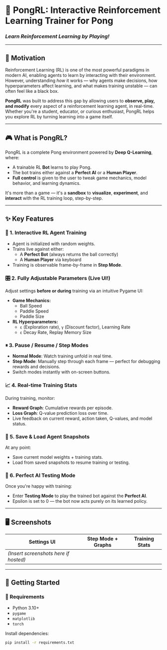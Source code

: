# 🏓 PongRL: Interactive Reinforcement Learning Trainer for Pong

### _Learn Reinforcement Learning by Playing!_

---

## 🌟 Motivation

Reinforcement Learning (RL) is one of the most powerful paradigms in modern AI, enabling agents to learn by interacting with their environment. However, understanding *how* it works — why agents make decisions, how hyperparameters affect learning, and what makes training unstable — can often feel like a black box.

**PongRL** was built to address this gap by allowing users to **observe, play, and modify** every aspect of a reinforcement learning agent, in real-time. Whether you're a student, educator, or curious enthusiast, PongRL helps you explore RL by turning learning into a game itself.

---

## 🎮 What is PongRL?

PongRL is a complete Pong environment powered by **Deep Q-Learning**, where:

- A trainable RL **Bot** learns to play Pong.
- The bot trains either against a **Perfect AI** or a **Human Player**.
- **Full control** is given to the user to tweak game mechanics, model behavior, and learning dynamics.

It's more than a game — it's a **sandbox** to **visualize**, **experiment**, and **interact** with the RL training loop, step-by-step.

---

## ✨ Key Features

### 🧠 1. Interactive RL Agent Training
- Agent is initialized with random weights.
- Trains live against either:
  - A **Perfect Bot** (always returns the ball correctly)
  - A **Human Player** via keyboard
- Training is observable frame-by-frame in **Step Mode**.

### 🎛 2. Fully Adjustable Parameters (Live UI!)
Adjust settings **before or during** training via an intuitive Pygame UI:
- **Game Mechanics:**
  - Ball Speed
  - Paddle Speed
  - Paddle Size
- **RL Hyperparameters:**
  - `ε` (Exploration rate), `γ` (Discount factor), Learning Rate
  - `ε` Decay Rate, Replay Memory Size

### ⏸ 3. Pause / Resume / Step Modes
- **Normal Mode**: Watch training unfold in real time.
- **Step Mode**: Manually step through each frame — perfect for debugging rewards and decisions.
- Switch modes instantly with on-screen buttons.

### 📈 4. Real-time Training Stats
During training, monitor:
- **Reward Graph**: Cumulative rewards per episode.
- **Loss Graph**: Q-value prediction loss over time.
- Live feedback on current reward, action taken, Q-values, and model status.

### 💾 5. Save & Load Agent Snapshots
At any point:
- Save current model weights + training stats.
- Load from saved snapshots to resume training or testing.

### 🧪 6. Perfect AI Testing Mode
Once you're happy with training:
- Enter **Testing Mode** to play the trained bot against the **Perfect AI**.
- Epsilon is set to 0 — the bot now acts purely on its learned policy.

---

## 🖥️ Screenshots

| Settings UI | Step Mode + Graphs | Training Stats |
|-------------|--------------------|----------------|
| *(Insert screenshots here if hosted)* |

---

## 🚀 Getting Started

### 🔧 Requirements

- Python 3.10+
- `pygame`
- `matplotlib`
- `torch`

Install dependencies:

```bash
pip install -r requirements.txt
